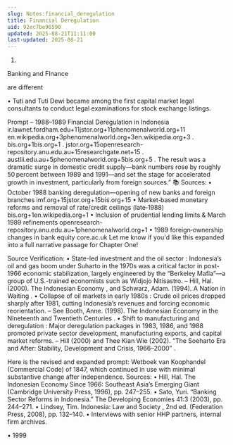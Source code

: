 ```yaml
---
slug: Notes:financial_deregulation
title: Financial Deregulation
uid: 92ec7be96590
updated: 2025-08-21T11:11:00
last-updated: 2025-08-21
---
```


1.

Banking and FInance

are different

• Tuti and Tuti Dewi became among the first capital market legal consultants to conduct legal examinations for stock exchange listings.

Prompt – 1988–1989 Financial Deregulation in Indonesia
ir.lawnet.fordham.edu+11jstor.org+11phenomenalworld.org+11
en.wikipedia.org+3phenomenalworld.org+3en.wikipedia.org+3
.
bis.org+1bis.org+1
.
jstor.org+15openresearch-repository.anu.edu.au+15researchgate.net+15
.
austlii.edu.au+5phenomenalworld.org+5bis.org+5
.
The result was a dramatic surge in domestic credit supply—bank numbers rose by roughly 50 percent between 1989 and 1991—and set the stage for accelerated growth in investment, particularly from foreign sources.”
📚 Sources:
• October 1988 banking deregulation—opening of new banks and foreign branches
imf.org+15jstor.org+15bis.org+15
• Market‑based monetary reforms and removal of rate/credit ceilings (late‑1988)
bis.org+1en.wikipedia.org+1
• Inclusion of prudential lending limits & March 1989 refinements
openresearch-repository.anu.edu.au+1phenomenalworld.org+1
• 1989 foreign‑ownership changes in bank equity
core.ac.uk
Let me know if you'd like this expanded into a full narrative passage for Chapter One!

Source Verification:
•
State-led investment and the oil sector
: Indonesia’s oil and gas boom under Suharto in the 1970s was a critical factor in post-1966 economic stabilization, largely engineered by the “Berkeley Mafia”—a group of U.S.-trained economists such as Widjojo Nitisastro.
–
Hill, Hal. (2000). The Indonesian Economy
, and
Schwarz, Adam. (1994). A Nation in Waiting
.
•
Collapse of oil markets in early 1980s
: Crude oil prices dropped sharply after 1981, cutting Indonesia’s revenues and forcing economic reorientation.
– See
Booth, Anne. (1998). The Indonesian Economy in the Nineteenth and Twentieth Centuries
.
•
Shift to manufacturing and deregulation
: Major deregulation packages in 1983, 1986, and 1988 promoted private sector development, manufacturing exports, and capital market reforms.
–
Hill (2000)
and
Thee Kian Wie (2002). “The Soeharto Era and After: Stability, Development and Crisis, 1966–2000”
.

Here is the revised and expanded prompt:
Wetboek van Koophandel
(Commercial Code) of 1847, which continued in use with minimal substantive change after independence.
Sources:
• Hill, Hal.
The Indonesian Economy Since 1966: Southeast Asia’s Emerging Giant
(Cambridge University Press, 1996), pp. 247–255.
• Sato, Yuri. “Banking Sector Reforms in Indonesia.”
The Developing Economies
41:3 (2003), pp. 244–271.
• Lindsey, Tim.
Indonesia: Law and Society
, 2nd ed. (Federation Press, 2008), pp. 132–140.
• Interviews with senior HHP partners, internal firm archives.

• 1999
